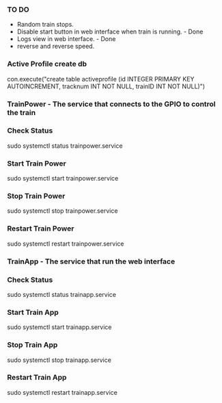 ### TO DO ###
- Random train stops.
- Disable start button in web interface when train is running. - Done
- Logs view in web interface. - Done
- reverse and reverse speed.


### Active Profile create db ###
con.execute("create table activeprofile (id INTEGER PRIMARY KEY AUTOINCREMENT, tracknum INT NOT NULL, trainID INT NOT NULL)")

### TrainPower - The service that connects to the GPIO to control the train ###
### Check Status ###
sudo systemctl status trainpower.service
### Start Train Power ###
sudo systemctl start trainpower.service
### Stop Train Power ###
sudo systemctl stop trainpower.service
### Restart Train Power ###
sudo systemctl restart trainpower.service

### TrainApp - The service that run the web interface ###
### Check Status ###
sudo systemctl status trainapp.service
### Start Train App ###
sudo systemctl start trainapp.service
### Stop Train App ###
sudo systemctl stop trainapp.service
### Restart Train App ###
sudo systemctl restart trainapp.service

